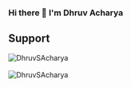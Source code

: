 ### Hi there 👋 I'm Dhruv Acharya

## Support

<p>
<img src="https://github-readme-stats.vercel.app/api/top-langs?username=DhruvSAcharya&show_icons=true&locale=en&layout=compact" alt="DhruvSAcharya" /><br><br>
<img src="https://github-readme-stats.vercel.app/api?username=DhruvSAcharya&show_icons=true&locale=en&theme=radical" alt="DhruvSAcharya" />
</p>

<!--
**DhruvSAcharya/DhruvSAcharya** is a ✨ _special_ ✨ repository because its `README.md` (this file) appears on your GitHub profile.

Here are some ideas to get you started:

- 🔭 I’m currently working on ...
- 🌱 I’m currently learning ...
- 👯 I’m looking to collaborate on ...
- 🤔 I’m looking for help with ...
- 💬 Ask me about ...
- 📫 How to reach me: ...
- 😄 Pronouns: ...
- ⚡ Fun fact: ...
-->
